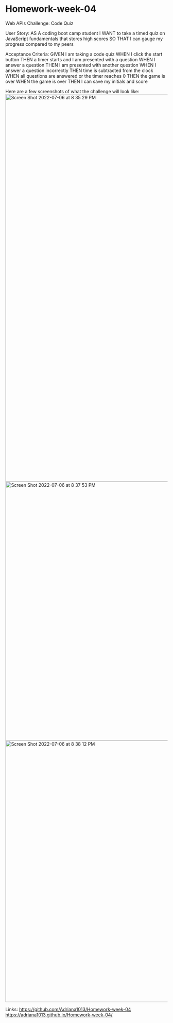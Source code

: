 # Homework-week-04
Web APIs Challenge: Code Quiz

User Story: 
AS A coding boot camp student
I WANT to take a timed quiz on JavaScript fundamentals that stores high scores
SO THAT I can gauge my progress compared to my peers

Acceptance Criteria:
GIVEN I am taking a code quiz
WHEN I click the start button
THEN a timer starts and I am presented with a question
WHEN I answer a question
THEN I am presented with another question
WHEN I answer a question incorrectly
THEN time is subtracted from the clock
WHEN all questions are answered or the timer reaches 0
THEN the game is over
WHEN the game is over
THEN I can save my initials and score

Here are a few screenshots of what the challenge will look like: 
<img width="1205" alt="Screen Shot 2022-07-06 at 8 35 29 PM" src="https://user-images.githubusercontent.com/106636876/177879970-ba51c064-a0d7-4f00-b8a1-2a62b735471b.png">
<img width="805" alt="Screen Shot 2022-07-06 at 8 37 53 PM" src="https://user-images.githubusercontent.com/106636876/177879985-3be067ea-b8d6-47e6-83a0-3acfba40aa47.png">
<img width="813" alt="Screen Shot 2022-07-06 at 8 38 12 PM" src="https://user-images.githubusercontent.com/106636876/177880063-08b5c18b-de8c-49d7-bd64-d74f9a04923c.png">

Links:
https://github.com/Adriana1013/Homework-week-04
https://adriana1013.github.io/Homework-week-04/